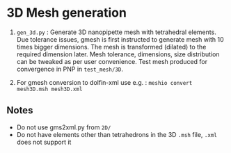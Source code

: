 # 3D Mesh generation

1. `gen_3d.py` : Generate 3D nanopipette mesh with tetrahedral elements. Due tolerance issues, gmesh is first instructed to generate mesh with 10 times bigger dimensions. The mesh is transformed (dilated) to the required dimension later. Mesh tolerance, dimensions, size distribution can be tweaked as per user convenience. Test mesh produced for convergence in PNP in `test_mesh/3D`.  

2. For gmesh conversion to dolfin-xml use e.g. : `meshio convert mesh3D.msh mesh3D.xml`

## Notes
* Do not use gms2xml.py from `2D/`
* Do not have elements other than tetrahedrons in the 3D `.msh` file, `.xml` does not support it